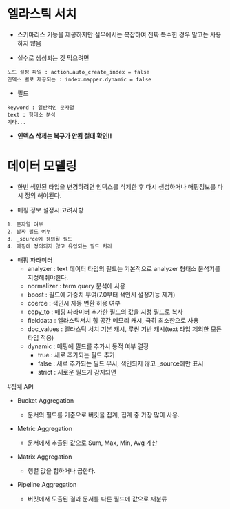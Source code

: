 # 엘라스틱 서치
 
- 스키마리스 기능을 제공하지만 실무에서는 복잡하여 진짜 특수한 경우 말고는 사용하지 않음

- 실수로 생성되는 것 막으려면
 
```
노드 설정 파일 : action.auto_create_index = false
인덱스 별로 제공되는 : index.mapper.dynamic = false
```

- 필드
``` 
keyword : 일반적인 문자열
text : 형태소 분석
기타...
```
- __인덱스 삭제는 복구가 안됨 절대 확인!!__

# 데이터 모델링

- 한번 색인된 타입을 변경하려면 인덱스를 삭제한 후 다시 생성하거나 매핑정보를 다시 정의 해야된다. 

- 매핑 정보 설정시 고려사항
```
1. 문자열 여부
2. 날짜 필드 여부
3. _source에 정의될 필드
4. 매핑에 정의되지 않고 유입되는 필드 처리 
```

- 매핑 파라미터
    - analyzer : text 데이터 타입의 필드는 기본적으로 analyzer 형태소 분석기를 지정해줘야한다.
    - normalizer : term query 분석에 사용
    - boost : 필드에 가중치 부여(7.0부터 색인시 설정기능 제거)
    - coerce : 색인시 자동 변환 허용 여부
    - copy_to : 매핑 파라미터 추가한 필드의 값을 지정 필드로 복사
    - fielddata : 엘라스틱서치 힙 공간 메모리 캐시, 극히 최소한으로 사용
    - doc_values : 엘라스틱 서치 기본 캐시, 루씬 기반 캐시(text 타입 제외한 모든 타입 적용)
    - dynamic : 매핑에 필드를 추가시 동적 여부 결정 
        - true : 새로 추가되는 필드 추가
        - false : 새로 추가되는 필드 무시, 색인되지 않고 _source에만 표시
        - strict : 새로운 필드가 감지되면    
   

#집계 API

- Bucket Aggregation
    - 문서의 필드를 기준으로 버킷을 집계, 집계 중 가장 많이 사용.
    
- Metric Aggregation
    - 문서에서 추출된 값으로 Sum, Max, Min, Avg 계산

- Matrix Aggregation
    - 행렬 값을 합하거나 곱한다.
    
- Pipeline Aggregation
    - 버킷에서 도출된 결과 문서를 다른 필드에 값으로 재분류
    
